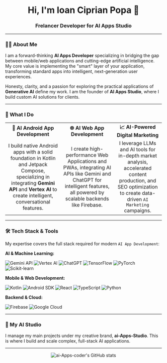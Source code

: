 <div align="center">
  <h1 align="center">Hi, I'm Ioan Ciprian Popa 👋</h1>
  <h3 align="center">Frelancer Developer for AI Apps Studio</h3>
</div>

---

### 👨‍💻 About Me

I am a forward-thinking **AI Apps Developer** specializing in bridging the gap between mobile/web applications and cutting-edge artificial intelligence. My core value is implementing the "smart" layer of your application, transforming standard apps into intelligent, next-generation user experiences.

Honesty, clarity, and a passion for exploring the practical applications of **Generative AI** define my work. I am the founder of **AI Apps Studio**, where I build custom AI solutions for clients.

---

### 🚀 What I Do

|                                                              |                                                              |                                                              |
| :----------------------------------------------------------: | :----------------------------------------------------------: | :----------------------------------------------------------: |
|          **🤖 AI Android App Development**           |           **🌐 AI Web App Development**            |         **📈 AI-Powered Digital Marketing**          |
| I build native Android apps with a solid foundation in Kotlin and Jetpack Compose, specializing in integrating **Gemini API** and **Vertex AI** to create intelligent, conversational features. | I create high-performance Web Applications and PWAs, integrating AI APIs like Gemini and ChatGPT for intelligent features, all powered by scalable backends like Firebase. | I leverage LLMs and AI tools for in-depth market analysis, accelerated content production, and SEO optimization to create data-driven `AI Marketing` campaigns. |

---

### 🛠️ Tech Stack & Tools

My expertise covers the full stack required for modern `AI App Development`:

**AI & Machine Learning:**
<p>
    <img src="https://img.shields.io/badge/Gemini_API-4285F4?style=for-the-badge&logo=google-gemini&logoColor=white" alt="Gemini API"/>
    <img src="https://img.shields.io/badge/Vertex_AI-4285F4?style=for-the-badge&logo=google-cloud&logoColor=white" alt="Vertex AI"/>
    <img src="https://img.shields.io/badge/ChatGPT-74aa9c?style=for-the-badge&logo=openai&logoColor=white" alt="ChatGPT"/>
    <img src="https://img.shields.io/badge/TensorFlow-FF6F00?style=for-the-badge&logo=tensorflow&logoColor=white" alt="TensorFlow"/>
    <img src="https://img.shields.io/badge/PyTorch-EE4C2C?style=for-the-badge&logo=pytorch&logoColor=white" alt="PyTorch"/>
    <img src="https://img.shields.io/badge/scikit--learn-F7931E?style=for-the-badge&logo=scikit-learn&logoColor=white" alt="Scikit-learn"/>
</p>

**Mobile & Web Development:**
<p>
    <img src="https://img.shields.io/badge/Kotlin-7F52FF?style=for-the-badge&logo=kotlin&logoColor=white" alt="Kotlin"/>
    <img src="https://img.shields.io/badge/Android_SDK-3DDC84?style=for-the-badge&logo=android&logoColor=white" alt="Android SDK"/>
    <img src="https://img.shields.io/badge/React-61DAFB?style=for-the-badge&logo=react&logoColor=white" alt="React"/>
    <img src="https://img.shields.io/badge/TypeScript-3178C6?style=for-the-badge&logo=typescript&logoColor=white" alt="TypeScript"/>
    <img src="https://img.shields.io/badge/Python-3776AB?style=for-the-badge&logo=python&logoColor=white" alt="Python"/>
</p>

**Backend & Cloud:**
<p>
    <img src="https://img.shields.io/badge/Firebase-FFCA28?style=for-the-badge&logo=firebase&logoColor=black" alt="Firebase"/>
    <img src="https://img.shields.io/badge/Google_Cloud-4285F4?style=for-the-badge&logo=google-cloud&logoColor=white" alt="Google Cloud"/>
</p>

---

### 🏢 My AI Studio

I manage my main projects under my creative brand, **ai-Apps-Studio**. This is where I build and scale complex, full-stack AI applications.

---

<div align="center">
  <img src="https://github-readme-stats.vercel.app/api?username=ai-Apps-coder&show_icons=true&theme=dracula&include_all_commits=true" alt="ai-Apps-coder's GitHub stats" />
</div>
